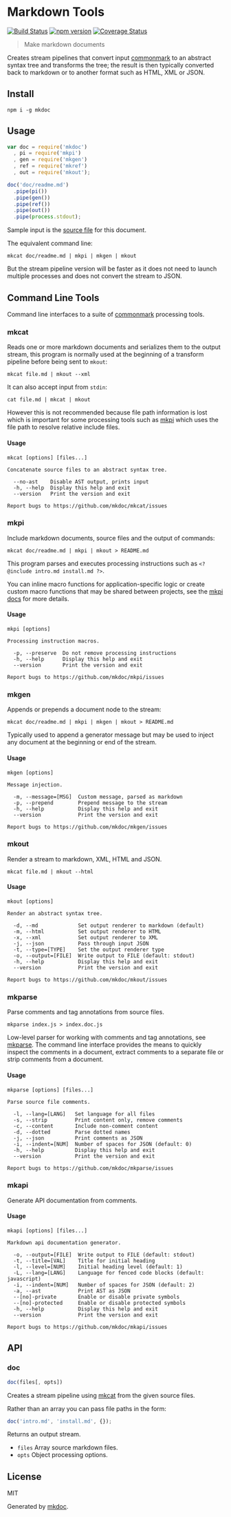 # Markdown Tools

[![Build Status](https://travis-ci.org/mkdoc/mkdoc.svg?v=2)](https://travis-ci.org/mkdoc/mkdoc)
[![npm version](http://img.shields.io/npm/v/mkdoc.svg?v=2)](https://npmjs.org/package/mkdoc)
[![Coverage Status](https://coveralls.io/repos/mkdoc/mkdoc/badge.svg?branch=master&service=github&v=2)](https://coveralls.io/github/mkdoc/mkdoc?branch=master)

> Make markdown documents

Creates stream pipelines that convert input [commonmark][] to an abstract syntax tree and transforms the tree; the result is then typically converted back to markdown or to another format such as HTML, XML or JSON.

## Install

```
npm i -g mkdoc
```

## Usage

```javascript
var doc = require('mkdoc')
  , pi = require('mkpi')
  , gen = require('mkgen')
  , ref = require('mkref')
  , out = require('mkout');

doc('doc/readme.md')
  .pipe(pi())
  .pipe(gen())
  .pipe(ref())
  .pipe(out())
  .pipe(process.stdout);
```

Sample input is the [source file](/doc/readme.md) for this document.

The equivalent command line:

```shell
mkcat doc/readme.md | mkpi | mkgen | mkout
```

But the stream pipeline version will be faster as it does not need to launch multiple processes and does not convert the stream to JSON.

## Command Line Tools

Command line interfaces to a suite of [commonmark][] processing tools.

### mkcat

Reads one or more markdown documents and serializes them to the output stream, this program is normally used at the beginning of a transform pipeline before being sent to `mkout`:

```shell
mkcat file.md | mkout --xml
```

It can also accept input from `stdin`:

```shell
cat file.md | mkcat | mkout
```

However this is not recommended because file path information is lost which is important for some processing tools such as [mkpi][] which uses the file path to resolve relative include files.

#### Usage

```
mkcat [options] [files...]

Concatenate source files to an abstract syntax tree.

  --no-ast    Disable AST output, prints input
  -h, --help  Display this help and exit
  --version   Print the version and exit

Report bugs to https://github.com/mkdoc/mkcat/issues
```

### mkpi

Include markdown documents, source files and the output of commands:

```shell
mkcat doc/readme.md | mkpi | mkout > README.md
```

This program parses and executes processing instructions such as `<? @include intro.md install.md ?>`.

You can inline macro functions for application-specific logic or create custom macro functions that may be shared between projects, see the [mkpi docs][mkpi] for more details.

#### Usage

```
mkpi [options]

Processing instruction macros.

  -p, --preserve  Do not remove processing instructions
  -h, --help      Display this help and exit
  --version       Print the version and exit

Report bugs to https://github.com/mkdoc/mkpi/issues
```

### mkgen

Appends or prepends a document node to the stream:

```shell
mkcat doc/readme.md | mkpi | mkgen | mkout > README.md
```

Typically used to append a generator message but may be used to inject any document at the beginning or end of the stream.

#### Usage

```
mkgen [options]

Message injection.

  -m, --message=[MSG]  Custom message, parsed as markdown
  -p, --prepend        Prepend message to the stream
  -h, --help           Display this help and exit
  --version            Print the version and exit

Report bugs to https://github.com/mkdoc/mkgen/issues
```

### mkout

Render a stream to markdown, XML, HTML and JSON.

```shell
mkcat file.md | mkout --html
```

#### Usage

```
mkout [options]

Render an abstract syntax tree.

  -d, --md             Set output renderer to markdown (default)
  -m, --html           Set output renderer to HTML
  -x, --xml            Set output renderer to XML
  -j, --json           Pass through input JSON
  -t, --type=[TYPE]    Set the output renderer type
  -o, --output=[FILE]  Write output to FILE (default: stdout)
  -h, --help           Display this help and exit
  --version            Print the version and exit

Report bugs to https://github.com/mkdoc/mkout/issues
```

### mkparse

Parse comments and tag annotations from source files.

```shell
mkparse index.js > index.doc.js
```

Low-level parser for working with comments and tag annotations, see [mkparse][]. The command line interface provides the means to quickly inspect the comments in a document, extract comments to a separate file or strip comments from a document.

#### Usage

```
mkparse [options] [files...]

Parse source file comments.

  -l, --lang=[LANG]   Set language for all files
  -s, --strip         Print content only, remove comments
  -c, --content       Include non-comment content
  -d, --dotted        Parse dotted names
  -j, --json          Print comments as JSON
  -i, --indent=[NUM]  Number of spaces for JSON (default: 0)
  -h, --help          Display this help and exit
  --version           Print the version and exit

Report bugs to https://github.com/mkdoc/mkparse/issues
```

### mkapi

Generate API documentation from comments.

#### Usage

```
mkapi [options] [files...]

Markdown api documentation generator.

  -o, --output=[FILE]  Write output to FILE (default: stdout)
  -t, --title=[VAL]    Title for initial heading
  -l, --level=[NUM]    Initial heading level (default: 1)
  -L, --lang=[LANG]    Language for fenced code blocks (default: javascript)
  -i, --indent=[NUM]   Number of spaces for JSON (default: 2)
  -a, --ast            Print AST as JSON
  --[no]-private       Enable or disable private symbols
  --[no]-protected     Enable or disable protected symbols
  -h, --help           Display this help and exit
  --version            Print the version and exit

Report bugs to https://github.com/mkdoc/mkapi/issues
```

## API

### doc

```javascript
doc(files[, opts])
```

Creates a stream pipeline using [mkcat][] from the given source files.

Rather than an array you can pass file paths in the form:

```javascript
doc('intro.md', 'install.md', {});
```

Returns an output stream.

* `files` Array source markdown files.
* `opts` Object processing options.

## License

MIT

Generated by [mkdoc](https://github.com/mkdoc/mkdoc).

[mkcat]: https://github.com/mkdoc/mkcat
[mkpi]: https://github.com/mkdoc/mkpi
[mkgen]: https://github.com/mkdoc/mkgen
[mkout]: https://github.com/mkdoc/mkout
[mkparse]: https://github.com/mkdoc/mkparse
[mkapi]: https://github.com/mkdoc/mkapi
[jshint]: http://jshint.com
[jscs]: http://jscs.info
[commonmark]: http://commonmark.org/
[commonmark.js]: https://github.com/jgm/commonmark.js

